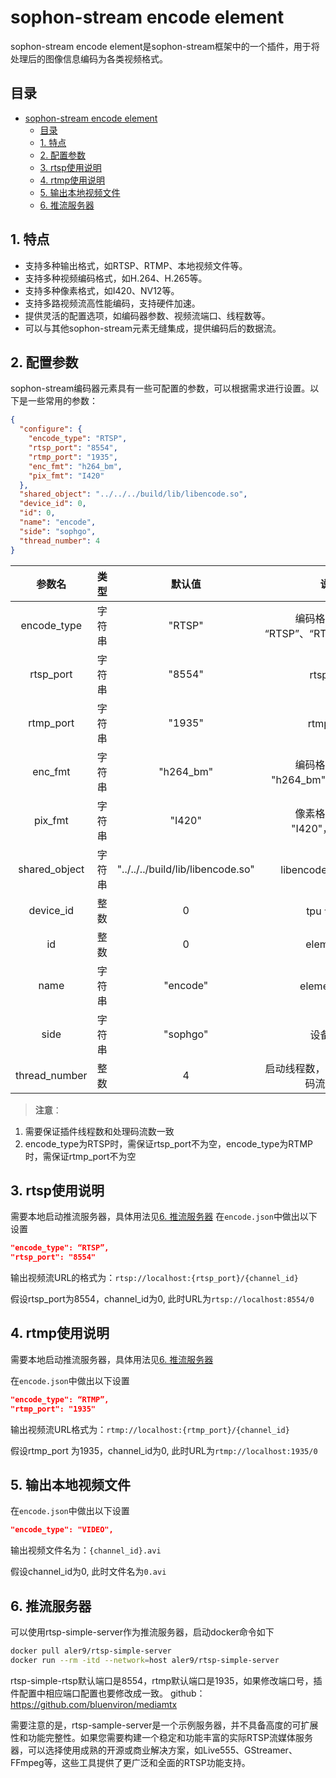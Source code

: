 # sophon-stream encode element

sophon-stream encode element是sophon-stream框架中的一个插件，用于将处理后的图像信息编码为各类视频格式。

## 目录
- [sophon-stream encode element](#sophon-stream-encode-element)
  - [目录](#目录)
  - [1. 特点](#1-特点)
  - [2. 配置参数](#2-配置参数)
  - [3. rtsp使用说明](#3-rtsp使用说明)
  - [4. rtmp使用说明](#4-rtmp使用说明)
  - [5. 输出本地视频文件](#5-输出本地视频文件)
  - [6. 推流服务器](#6-推流服务器)

## 1. 特点
* 支持多种输出格式，如RTSP、RTMP、本地视频文件等。
* 支持多种视频编码格式，如H.264、H.265等。
* 支持多种像素格式，如I420、NV12等。
* 支持多路视频流高性能编码，支持硬件加速。
* 提供灵活的配置选项，如编码器参数、视频流端口、线程数等。
* 可以与其他sophon-stream元素无缝集成，提供编码后的数据流。

## 2. 配置参数
sophon-stream编码器元素具有一些可配置的参数，可以根据需求进行设置。以下是一些常用的参数：

```json
{
  "configure": {
    "encode_type": "RTSP",
    "rtsp_port": "8554",
    "rtmp_port": "1935",
    "enc_fmt": "h264_bm",
    "pix_fmt": "I420"
  },
  "shared_object": "../../../build/lib/libencode.so",
  "device_id": 0,
  "id": 0,
  "name": "encode",
  "side": "sophgo",
  "thread_number": 4
}
```

|      参数名    |    类型    | 默认值 | 说明 |
|:-------------:| :-------: | :------------------:| :----------------------------------------------:|
|  encode_type |    字符串     | "RTSP" |编码格式，包括 “RTSP”、“RTMP”、“VIDEO”|
|  rtsp_port   |   字符串    | "8554" | rtsp 端口 |
|  rtmp_port   |   字符串    |  "1935" | rtmp 端口 |
|  enc_fmt    |   字符串    |  "h264_bm"| 编码格式，包括 "h264_bm"，“h265_bm” |
|  pix_fmt    |   字符串    |  "I420"| 像素格式，包括 "I420"，"NV12"|
|  shared_object |   字符串   |  "../../../build/lib/libencode.so"  | libencode 动态库路径 |
|  device_id  |    整数       |  0 | tpu 设备号 |
|     id      |    整数       | 0  | element id |
|     name    |    字符串     | "encode" | element 名称 |
|     side    |    字符串     | "sophgo"| 设备类型 |
| thread_number |    整数     | 4| 启动线程数，需要保证和处理码流数一致 |

> **注意**：
1. 需要保证插件线程数和处理码流数一致
2. encode_type为RTSP时，需保证rtsp_port不为空，encode_type为RTMP时，需保证rtmp_port不为空

## 3. rtsp使用说明
需要本地启动推流服务器，具体用法见[6. 推流服务器](#6-推流服务器)
在`encode.json`中做出以下设置
```json
"encode_type": “RTSP”,
"rtsp_port": "8554"
```

输出视频流URL的格式为：`rtsp://localhost:{rtsp_port}/{channel_id}`

假设rtsp_port为8554，channel_id为0, 此时URL为`rtsp://localhost:8554/0`

## 4. rtmp使用说明
需要本地启动推流服务器，具体用法见[6. 推流服务器](#6-推流服务器)

在`encode.json`中做出以下设置
```json
"encode_type": “RTMP”,
"rtmp_port": "1935"
```

输出视频流URL格式为：`rtmp://localhost:{rtmp_port}/{channel_id}`

假设rtmp_port 为1935，channel_id为0, 此时URL为`rtmp://localhost:1935/0`

## 5. 输出本地视频文件
在`encode.json`中做出以下设置
```json
"encode_type": "VIDEO",
```

输出视频文件名为：`{channel_id}.avi`

假设channel_id为0, 此时文件名为`0.avi`

## 6. 推流服务器
可以使用rtsp-simple-server作为推流服务器，启动docker命令如下
```bash
docker pull aler9/rtsp-simple-server
docker run --rm -itd --network=host aler9/rtsp-simple-server
```
rtsp-simple-rtsp默认端口是8554，rtmp默认端口是1935，如果修改端口号，插件配置中相应端口配置也要修改成一致。
github：https://github.com/bluenviron/mediamtx


需要注意的是，rtsp-sample-server是一个示例服务器，并不具备高度的可扩展性和功能完整性。如果您需要构建一个稳定和功能丰富的实际RTSP流媒体服务器，可以选择使用成熟的开源或商业解决方案，如Live555、GStreamer、FFmpeg等，这些工具提供了更广泛和全面的RTSP功能支持。